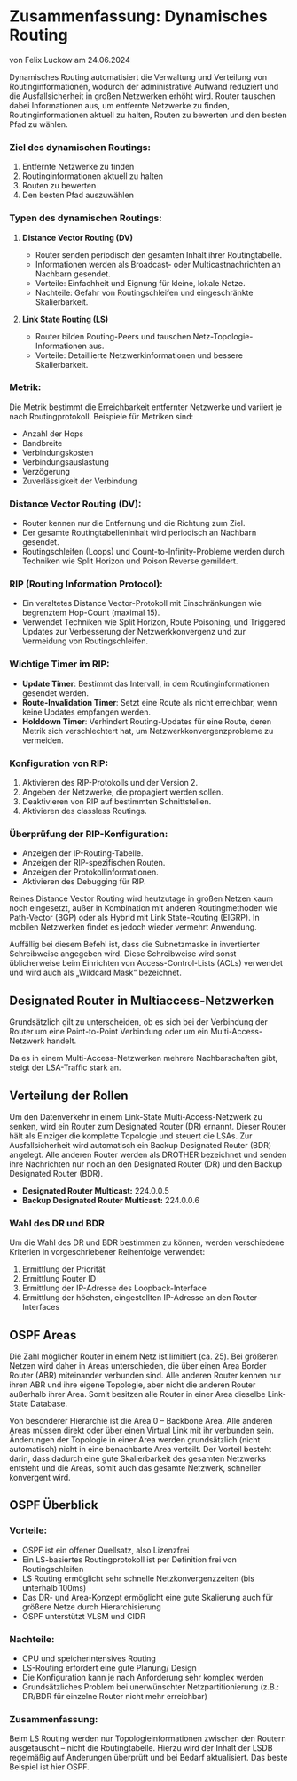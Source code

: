 # Zusammenfassung: Dynamisches Routing
von Felix Luckow am 24.06.2024

Dynamisches Routing automatisiert die Verwaltung und Verteilung von Routinginformationen, wodurch der administrative Aufwand reduziert und die Ausfallsicherheit in großen Netzwerken erhöht wird. Router tauschen dabei Informationen aus, um entfernte Netzwerke zu finden, Routinginformationen aktuell zu halten, Routen zu bewerten und den besten Pfad zu wählen.

### Ziel des dynamischen Routings:
1. Entfernte Netzwerke zu finden
2. Routinginformationen aktuell zu halten
3. Routen zu bewerten
4. Den besten Pfad auszuwählen

### Typen des dynamischen Routings:
1. **Distance Vector Routing (DV)**
   - Router senden periodisch den gesamten Inhalt ihrer Routingtabelle.
   - Informationen werden als Broadcast- oder Multicastnachrichten an Nachbarn gesendet.
   - Vorteile: Einfachheit und Eignung für kleine, lokale Netze.
   - Nachteile: Gefahr von Routingschleifen und eingeschränkte Skalierbarkeit.

2. **Link State Routing (LS)**
   - Router bilden Routing-Peers und tauschen Netz-Topologie-Informationen aus.
   - Vorteile: Detaillierte Netzwerkinformationen und bessere Skalierbarkeit.

### Metrik:
Die Metrik bestimmt die Erreichbarkeit entfernter Netzwerke und variiert je nach Routingprotokoll. Beispiele für Metriken sind:
- Anzahl der Hops
- Bandbreite
- Verbindungskosten
- Verbindungsauslastung
- Verzögerung
- Zuverlässigkeit der Verbindung

### Distance Vector Routing (DV):
- Router kennen nur die Entfernung und die Richtung zum Ziel.
- Der gesamte Routingtabelleninhalt wird periodisch an Nachbarn gesendet.
- Routingschleifen (Loops) und Count-to-Infinity-Probleme werden durch Techniken wie Split Horizon und Poison Reverse gemildert.

### RIP (Routing Information Protocol):
- Ein veraltetes Distance Vector-Protokoll mit Einschränkungen wie begrenztem Hop-Count (maximal 15).
- Verwendet Techniken wie Split Horizon, Route Poisoning, und Triggered Updates zur Verbesserung der Netzwerkkonvergenz und zur Vermeidung von Routingschleifen.

### Wichtige Timer im RIP:
- **Update Timer**: Bestimmt das Intervall, in dem Routinginformationen gesendet werden.
- **Route-Invalidation Timer**: Setzt eine Route als nicht erreichbar, wenn keine Updates empfangen werden.
- **Holddown Timer**: Verhindert Routing-Updates für eine Route, deren Metrik sich verschlechtert hat, um Netzwerkkonvergenzprobleme zu vermeiden.

### Konfiguration von RIP:
1. Aktivieren des RIP-Protokolls und der Version 2.
2. Angeben der Netzwerke, die propagiert werden sollen.
3. Deaktivieren von RIP auf bestimmten Schnittstellen.
4. Aktivieren des classless Routings.

### Überprüfung der RIP-Konfiguration:
- Anzeigen der IP-Routing-Tabelle.
- Anzeigen der RIP-spezifischen Routen.
- Anzeigen der Protokollinformationen.
- Aktivieren des Debugging für RIP.

Reines Distance Vector Routing wird heutzutage in großen Netzen kaum noch eingesetzt, außer in Kombination mit anderen Routingmethoden wie Path-Vector (BGP) oder als Hybrid mit Link State-Routing (EIGRP).
In mobilen Netzwerken findet es jedoch wieder vermehrt Anwendung.

Auffällig bei diesem Befehl ist, dass die Subnetzmaske in invertierter Schreibweise angegeben wird. Diese Schreibweise wird sonst üblicherweise beim Einrichten von Access-Control-Lists (ACLs) verwendet und wird auch als „Wildcard Mask“ bezeichnet.

## Designated Router in Multiaccess-Netzwerken

Grundsätzlich gilt zu unterscheiden, ob es sich bei der Verbindung der Router um eine Point-to-Point Verbindung oder um ein Multi-Access-Netzwerk handelt. 

Da es in einem Multi-Access-Netzwerken mehrere Nachbarschaften gibt, steigt der LSA-Traffic stark an.

## Verteilung der Rollen

Um den Datenverkehr in einem Link-State Multi-Access-Netzwerk zu senken, wird ein Router zum Designated Router (DR) ernannt. Dieser Router hält als Einziger die komplette Topologie und steuert die LSAs. Zur Ausfallsicherheit wird automatisch ein Backup Designated Router (BDR) angelegt. Alle anderen Router werden als DROTHER bezeichnet und senden ihre Nachrichten nur noch an den Designated Router (DR) und den Backup Designated Router (BDR).

- **Designated Router Multicast:** 224.0.0.5
- **Backup Designated Router Multicast:** 224.0.0.6

### Wahl des DR und BDR

Um die Wahl des DR und BDR bestimmen zu können, werden verschiedene Kriterien in vorgeschriebener Reihenfolge verwendet:

1. Ermittlung der Priorität
2. Ermittlung Router ID
3. Ermittlung der IP-Adresse des Loopback-Interface
4. Ermittlung der höchsten, eingestellten IP-Adresse an den Router-Interfaces

## OSPF Areas

Die Zahl möglicher Router in einem Netz ist limitiert (ca. 25). Bei größeren Netzen wird daher in Areas unterschieden, die über einen Area Border Router (ABR) miteinander verbunden sind. Alle anderen Router kennen nur ihren ABR und ihre eigene Topologie, aber nicht die anderen Router außerhalb ihrer Area. Somit besitzen alle Router in einer Area dieselbe Link-State Database. 

Von besonderer Hierarchie ist die Area 0 – Backbone Area. Alle anderen Areas müssen direkt oder über einen Virtual Link mit ihr verbunden sein. Änderungen der Topologie in einer Area werden grundsätzlich (nicht automatisch) nicht in eine benachbarte Area verteilt. Der Vorteil besteht darin, dass dadurch eine gute Skalierbarkeit des gesamten Netzwerks entsteht und die Areas, somit auch das gesamte Netzwerk, schneller konvergent wird.

## OSPF Überblick

### Vorteile:

- OSPF ist ein offener Quellsatz, also Lizenzfrei
- Ein LS-basiertes Routingprotokoll ist per Definition frei von Routingschleifen
- LS Routing ermöglicht sehr schnelle Netzkonvergenzzeiten (bis unterhalb 100ms)
- Das DR- und Area-Konzept ermöglicht eine gute Skalierung auch für größere Netze durch Hierarchisierung
- OSPF unterstützt VLSM und CIDR

### Nachteile:

- CPU und speicherintensives Routing
- LS-Routing erfordert eine gute Planung/ Design
- Die Konfiguration kann je nach Anforderung sehr komplex werden
- Grundsätzliches Problem bei unerwünschter Netzpartitionierung (z.B.: DR/BDR für einzelne Router nicht mehr erreichbar)

### Zusammenfassung:

Beim LS Routing werden nur Topologieinformationen zwischen den Routern ausgetauscht – nicht die Routingtabelle. Hierzu wird der Inhalt der LSDB regelmäßig auf Änderungen überprüft und bei Bedarf aktualisiert. Das beste Beispiel ist hier OSPF.

